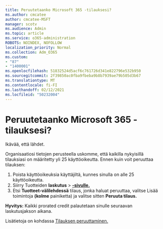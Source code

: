 ```yaml
---
title: Peruutetaanko Microsoft 365 -tilauksesi?
ms.author: cmcatee
author: cmcatee-MSFT
manager: scotv
ms.audience: Admin
ms.topic: article
ms.service: o365-administration
ROBOTS: NOINDEX, NOFOLLOW
localization_priority: Normal
ms.collection: Adm_O365
ms.custom:
- "87"
- "1400001"
ms.openlocfilehash: 51832524d5acf6c761726d341e822796e532b950
ms.sourcegitcommit: 2f39850ac0fba9fbeba9b8b7939ae79b505d3b67
ms.translationtype: MT
ms.contentlocale: fi-FI
ms.lasthandoff: 02/12/2021
ms.locfileid: "50232004"
---
```

# <a name="canceling-your-microsoft-365-subscription"></a>Peruutetaanko Microsoft 365 -tilauksesi?

Ikävää, että lähdet.
  
Organisaatiosi tietojen perusteella uskomme, että kaikilla nykyisillä tilauksiasi on määritetty yli 25 käyttöoikeutta. Ennen kuin voit peruuttaa tilauksen:

1. Poista käyttöoikeuksia käyttäjiltä, kunnes sinulla on alle 25 käyttöoikeutta.
2. Siirry Tuotteiden **laskutus** \> **[-sivulle.](https://go.microsoft.com/fwlink/p/?linkid=842054)**
3. Etsi **Tuotteet-välilehdessä** tilaus, jonka haluat peruuttaa, valitse Lisää toimintoja **(kolme** painiketta) ja valitse sitten **Peruuta tilaus.**

**Hyvitys:** Kaikki prorated credit palautetaan sinulle seuraavan laskutusjakson aikana.

Lisätietoja on kohdassa [Tilauksen peruuttaminen.](https://docs.microsoft.com/microsoft-365/commerce/subscriptions/cancel-your-subscription)